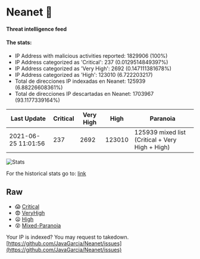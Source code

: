# Neanet :hocho:
#### Threat intelligence feed
#### The stats:

- IP Address with malicious activities reported: 1829906 (100%)
- IP Address categorized as 'Critical':  237 (0.0129514849397%)
- IP Address categorized as 'Very High':  2692 (0.147111381678%)
- IP Address categorized as 'High':  123010 (6.722203217)
- Total de direcciones IP indexadas en Neanet:  125939 (6.88226608361%)
- Total de direcciones IP descartadas en Neanet:  1703967 (93.1177339164%)

| Last Update | Critical | Very High | High | Paranoia |
| --- | --- | --- | --- | --- |
| 2021-06-25 11:01:56 | 237 | 2692 | 123010 | 125939 mixed list (Critical + Very High + High)|

![Stats](https://docs.google.com/spreadsheets/d/e/2PACX-1vSnaNMIXVabIpDJjufMlzH7poXnshF3mgd8Is1g9ytUEzVsP5my4Trn8f-xkoLLQ38xpL3HtmUexLo6/pubchart?oid=501124687&format=image)

For the historical stats go to: [link](/stats.csv)
## Raw
- :scream: [Critical](https://raw.githubusercontent.com/JavaGarcia/Neanet/master/blacklists/neanet_critical.txt)
- :fearful: [VeryHigh](https://raw.githubusercontent.com/JavaGarcia/Neanet/master/blacklists/neanet_veryHigh.txtt)
- :frowning: [High](https://raw.githubusercontent.com/JavaGarcia/Neanet/master/blacklists/neanet_high.txt)
- :dizzy_face: [Mixed-Paranoia](https://raw.githubusercontent.com/JavaGarcia/Neanet/master/blacklists/neanet_all.txt)


Your IP is indexed? You may request to takedown. [https://github.com/JavaGarcia/Neanet/issues](https://github.com/JavaGarcia/Neanet/issues)


















































































































































































































































































































































































































































































































































































































































































































































































































































































































































































































































































































































































































































































































































































































































































































































































































































































































































































































































































































































































































































































































































































































































































































































































































































































































































































































































































































































































































































































































































































































































































































































































































































































































































































































































































































































































































































































































































































































































































































































































































































































































































































































































































































































































































































































































































































































































































































































































































































































































































































































































































































































































































































































































































































































































































































































































































































































































































































































































































































































































































































































































































































































































































































































































































































































































































































































































































































































































































































































































































































































































































































































































































































































































































































































